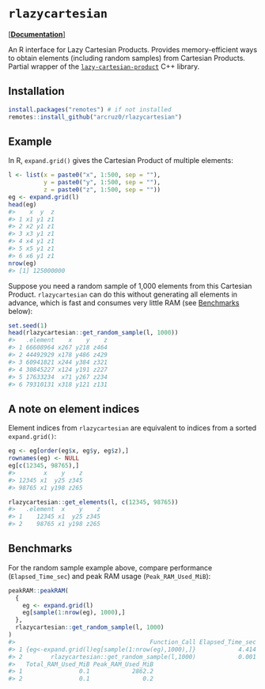 # `rlazycartesian`

[[**Documentation**]](https://arcruz0.github.io/extra/rlazycartesian/)

An R interface for Lazy Cartesian Products. Provides memory-efficient ways to obtain elements (including random samples) from Cartesian Products. Partial wrapper of the [`lazy-cartesian-product`](https://github.com/tylerburdsall/lazy-cartesian-product) C++ library.

## Installation

``` r
install.packages("remotes") # if not installed
remotes::install_github("arcruz0/rlazycartesian")
```

## Example

In R, `expand.grid()` gives the Cartesian Product of multiple elements:

``` r
l <- list(x = paste0("x", 1:500, sep = ""),
          y = paste0("y", 1:500, sep = ""),
          z = paste0("z", 1:500, sep = ""))
eg <- expand.grid(l)
head(eg)
#>    x  y  z
#> 1 x1 y1 z1
#> 2 x2 y1 z1
#> 3 x3 y1 z1
#> 4 x4 y1 z1
#> 5 x5 y1 z1
#> 6 x6 y1 z1
nrow(eg)
#> [1] 125000000
```

Suppose you need a random sample of 1,000 elements from this Cartesian Product. `rlazycartesian` can do this without generating all elements in advance, which is fast and consumes very little RAM (see [Benchmarks](#benchmarks) below):

``` r
set.seed(1)
head(rlazycartesian::get_random_sample(l, 1000))
#>   .element    x    y    z
#> 1 66608964 x267 y218 z464
#> 2 44492929 x178 y486 z429
#> 3 60941821 x244 y384 z321
#> 4 30845227 x124 y191 z227
#> 5 17633234  x71 y267 z234
#> 6 79310131 x318 y121 z131
```

## A note on element indices

Element indices from `rlazycartesian` are equivalent to indices from a sorted `expand.grid()`:

``` r
eg <- eg[order(eg$x, eg$y, eg$z),]
rownames(eg) <- NULL
eg[c(12345, 98765),]
#>        x    y    z
#> 12345 x1  y25 z345
#> 98765 x1 y198 z265

rlazycartesian::get_elements(l, c(12345, 98765))
#>   .element  x    y    z
#> 1    12345 x1  y25 z345
#> 2    98765 x1 y198 z265
```

## Benchmarks

For the random sample example above, compare performance (`Elapsed_Time_sec`) and peak RAM usage (`Peak_RAM_Used_MiB`):

```r
peakRAM::peakRAM(
  {
    eg <- expand.grid(l)
    eg[sample(1:nrow(eg), 1000),]
  }, 
  rlazycartesian::get_random_sample(l, 1000)
)
#>                                      Function_Call Elapsed_Time_sec
#> 1 {eg<-expand.grid(l)eg[sample(1:nrow(eg),1000),]}            4.414
#> 2        rlazycartesian::get_random_sample(l,1000)            0.001
#>   Total_RAM_Used_MiB Peak_RAM_Used_MiB
#> 1                0.1            2862.2
#> 2                0.1               0.2
```
